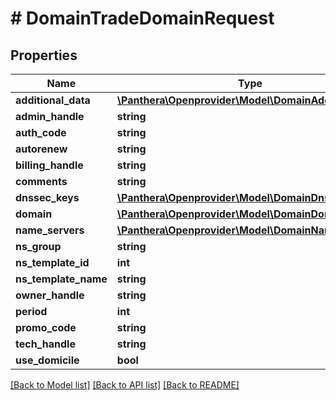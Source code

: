 # # DomainTradeDomainRequest

## Properties

Name | Type | Description | Notes
------------ | ------------- | ------------- | -------------
**additional_data** | [**\Panthera\Openprovider\Model\DomainAdditionalData**](DomainAdditionalData.md) |  | [optional]
**admin_handle** | **string** |  | [optional]
**auth_code** | **string** |  | [optional]
**autorenew** | **string** |  | [optional]
**billing_handle** | **string** |  | [optional]
**comments** | **string** |  | [optional]
**dnssec_keys** | [**\Panthera\Openprovider\Model\DomainDnssecKey[]**](DomainDnssecKey.md) |  | [optional]
**domain** | [**\Panthera\Openprovider\Model\DomainDomain**](DomainDomain.md) |  | [optional]
**name_servers** | [**\Panthera\Openprovider\Model\DomainNameserver[]**](DomainNameserver.md) |  | [optional]
**ns_group** | **string** |  | [optional]
**ns_template_id** | **int** |  | [optional]
**ns_template_name** | **string** |  | [optional]
**owner_handle** | **string** |  | [optional]
**period** | **int** |  | [optional]
**promo_code** | **string** |  | [optional]
**tech_handle** | **string** |  | [optional]
**use_domicile** | **bool** |  | [optional]

[[Back to Model list]](../../README.md#models) [[Back to API list]](../../README.md#endpoints) [[Back to README]](../../README.md)
